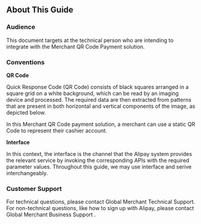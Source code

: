## About This Guide

### Audience

This document targets at the technical person who are intending to integrate with the Merchant QR Code Payment solution.

### Conventions

**QR Code**

Quick Response Code (QR Code) consists of black squares arranged in a square grid on a white background, which can be read by an imaging device and processed. The required data are then extracted from patterns that are present in both horizontal and vertical components of the image, as depicted below.


In this Merchant QR Code payment solution, a merchant can use a static QR Code to represent their cashier account.

**Interface**

In this context, the interface is the channel that the Alipay system provides the relevant service by invoking the corresponding APIs with the required parameter values. Throughout this guide, we may use interface and serive interchangeably.

### Customer Support

For technical questions, please contact Global Merchant Technical Support. 
For non-technical questions, like how to sign up with Alipay, please contact Global Merchant Business Support .
